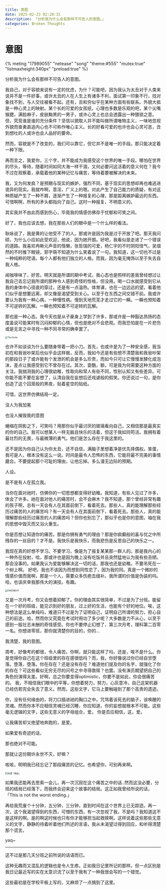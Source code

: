 ```yaml
---
title: 意图
date: 2025-02-23 02:28:31
description: 「分析我为什么会有那样不可告人的意图。」
categories: Broken Thoughts
---
```


# 意图

{% meting "17989055" "netease" "song" "theme:#555" "mutex:true" "listmaxheight:340px" "preload:true" %}

分析我为什么会有那样不可告人的意图。

我自己，对于容貌来说有一定的忧虑，为什？可能吧，因为我认为太丑对于人类来说并不是一件好事，或许太丑的人在人生上有诸多不利，面试第一印象不行，找对象找不到，与人交往被看不起。还有，丑和穷似乎在某种方面有些联系。外貌大抵是一种心灵上的映射。某个长的可爱的女孩纸，心理也多数是乐观的吧，某个尖嘴猴腮，满脸麻子，皮肤黝黑的一男子，或许心灵上也总会透露出一种猥锁之意。但，究竞谁是谁的充分条件？坚信以貌取人并不能叫做所谓唯物主义，一味地忽视外貌而奋勇直追内心也不可称作唯心主义。长的好看可爱的也许也会心灵可恶，丑到想吐的人或许也会人品好的要命。

然而，容貌是不了改变的，我们可以靠它，但它并不是唯一的手段。那只能决定着一种下限。

再而言之，我爱你，三个字，并不能成为我感受这个世界的唯一手段。哪怕在世界的尽头，等待，随着时间如同大海一样干涸，又何必要问这活着的意义何在？我今不过在观察着，承载着他的某种记忆与痛苦，等待着要被解决的未来。

我，又为何发疯？是预期与现实的嫉妒，强烈不同，基于现实的思想却再也难逃进诡异的现实。我就咋啊，意淫，广义上的嗯。对此产生了自己能力的质疑，有对这种质疑产生了一种不屑，逐渐产生了一种报复的心理，那是距离嫉妒最远的东西。可惜啊啊，所有的矛头都指向了自己。这时一种报复，不明意义的。

其实我并不由此而感到伤心，毕竟我的情感仿佛存于忧郁和可笑之间。

好了，我也应该去想，我在那些人们的眼中是一个什么样的看法。

耿咏说了，我是黄的让他受不了的人。那或许是因为我是过于开放了吧。那天我问硕，为什么小应如此受欢迎，他说，因为她开朗。好吧，我看似是走进了一个错误的道路。我喜欢冉晰元声音的惰懒，张哲瑞的可爱，杨仁宇的不时阴阳怪气，吴熠然的不时推下眼镜，郭字萌不知道为什么笑着说了一句。我知道，这一切也不过是一种纯粹的呓语。每个人都有他们独立的人格。而我，因为毫无掩饰以至于失去自我人格。

闻咖啡味了，好苦。明天就是所谓的期中考试，我心态也是照样的差我曾经想过让我自己去忘记我所谓的那种令人感到奇怪的性格，但没用。喝一口水就感受到它从我的身体中心径直的穿过，还是有一点温热。体育课，也在一边远远的望。看着他们似乎是想要远离，却又像是渴望受到关心。以至于在东西之间交错不前。我或许要认为我有一种心病，一种慢性病。慢到天地荒芜才走过它的一瞬。一瞬也预知着不可逆转的瓦解。一瞬也预知着不可逆转的瓦解。

那也是一种心态。我今天也是从子豪身上学到了许多，那或许是一种豁达昂扬的态度虽说可能某时有沉闷抑郁的心情，但也是绝对不会悲观。而我恐怕是在一片悲伤或是无言之中寻找一种不同寻常的确幸罢了。

<img src="https://ooo.0x0.ooo/2025/02/23/OQawNx.jpg" alt="The Knife" style="zoom:50%;" />

也许不如谈谈为什么要随身带着一把小刀。首先，也或许是为了一种安全感，我当初在和我爸吵架后也似乎会这样做，反而，我如今还是有些想不清楚我和我爸吵架的那段日子了或许能有个发泄的机会是多么珍贵，而如今只可让它慢慢发酵化成泡沫，差点让我感受到它不曾存在过。其次，耍酷，额，可是我为何需要这种方面的关注。我揣测我的心理很幼稚，性取向和常人有些不同，性别认知又有些差异。可
你能不能不要在妄想了，认清自我在妄想后还戏谑般的假笑。你还说过一句，是你创造了这个囚笼般的黑夜，贴着星空的贴纸。

可惜，这世界仿佛结局一定。

没人为我加冕

也没人摧毁我的意图

蜷缩在阴影之下，可笑吗？用那你似乎最讨厌的玻璃看向自己，又相信那是最真实的你的自己。我可以想某人一样无脑且快乐的活着，但这于我如同苟活。我拥有着最壮烈的无畏，与最微薄的勇气。他们是怎么存在于我这里的。

还不是因为你自己认为你太丑，还不自信，满脑子里想着净是优先择偶权。笨蛋，我可是人，根本没有这么一说。时间是最令人恐怖的东西，它能将最不完美的事情磨合。不要提起那个可耻的理由，让他忘掉。多么漫无边际的预期。

人设。

是不是有人在孤立我。

当你在面对祂时，仿佛你的一切思想都变得好幼稚。我知道，有些人见过了许多，体会了许多。祂在面对他人的痛苦时，会不会麻木？我不知道，那个曾经非常有趣的孩子啊，总有一天会有人在其面前倒下，看着死去。那些人，真的能理解那些经历过痛苦的人的痛苦吗？有一天会有人在其面前倒下，看着死去。那些人，真的能理解那些经历过痛苦的人的痛苦吗？但你也别忘了，那似乎也是你的意图，袖在我的思想中毁灭而又浴火重生。

你是否想让知道你的痛苦。那是你拥有勇气的理由？那是你疯癫般的喜与忧之中所残存的一丝目的？才不是。我快乐是我快乐，而我悲伤是反思自己的快乐之一。

我现在真的好想不学习。不要学习，像是为了报复某某那一群人的。那是我内心的一种外在投射，哈，那或许也是因为晚上没有吃饭并且突然猛地认为我有些丑陋。那会没事的。如果我认为爱能够解决这一切的话，那我也还是幼稚。不要吊死在一个树上啊。
好吧，我也不该因为而想到同性恋了，因为我的同。真是一个微妙的情感价值而我啊，那是一个人，需要众多伤疤去缝补。我所谓的价值是伪装的吗。哈，也该庆幸我那伟大的演技。有趣。

<img src="https://ooo.0x0.ooo/2025/01/11/OE9z56.jpg" alt="FAKEMEAT" style="zoom:50%;" />

又是一次月考，你又会想着抑郁了。你的理由其实很简单，不过是为了分班。能留在一个好的班级，能见识到好的朋友，过上好的生活，也能有个好的地位。唉，这种想法是这么单纯吗，难道只不过是为了证明自己，证明自己所谓的努力，担心自己的前途。哈，然而你又究竟在考试时用功了多少呢？大多数是力不从心，以至于感到一股壮志未酬的奇怪感受。你也不要停止幻想了，第三次月考，理科第二百零一名。你想进零班，那你就清楚你的目的，你的...

我清楚，我的意图。

周考，好像考的都很，令人痛苦。你啊，就只能这样了吗，还是，唉不是什么。你是觉得你自己在这个班级里的存在感很低吗？而，我，你好像说过你已经自甘堕落。堕落，堕落。你在存在？还是没有存在？难道他们提及你的名字，就强化了你的存在？可这些看似无穷无尽的问号之中寻得救赎？也罢。没有演员期望把自己的角色扮演得太差。好啊，总之你要变得optimistic，你要不是如此，你会很痛苦的。
我，不相信我们眼中的平等，你想着努力，努力，心灰意冷，自己这架机器已经仿若完全失去了意义。然而，这些文字，它马上要触碰到了那个高贵的遗迹。

你，没有任何缘由的，将刀口插进祂的胸口之中。咒骂着该死去的脑子，该唤醒的灵魂。然而你本不应相信灵魂已经沉睡，你应知道，你的妄想就根本不可能。这些毫无逻辑的文字，这些无意义的字母组合，爱。
你是否应相信，这，爱。

让我痛苦却又绝望地奔跑的，是爱。

如果爱有奇迹的话，

那也绝对不可能。

那就让这份期许永世不灭，好嘛？

咳咳，明明我已经忘记了那段痛苦的记忆。也希望你，可别再来啊。

<img src="https://ooo.0x0.ooo/2025/02/23/OQaIcX.jpg" alt="所谓「神迹」" style="zoom:50%;" />

如果我还能再去思索一会儿，再一次沉寂在这个痛苦之中的话..然而这没必要，分班的结局已经落下，而我终会迎来这个故事的结局。这正如我曾经所说的话，「This is not the worst ending.」

再给我荒废个十分钟，五分钟，三分钟，直到时间在这个世界上已无踪迹。再一次，这个我渴望得到的东西，可憎的东西，有一次忽视了我，不是吗？我知道这不是这样的啊。是的啊这时候也只有你才能够担当起救赎啊。这样说着这些那些无意义的文字，静静的待着听着他们所述的言语，我从未渴望过得到回应，和听得清楚那个谎言。

yaq~

---

这不过是那几天分班之前所说的话语而已。

这种无趣而又混乱的逻辑也是令人生疼。正如我日记里所记的那样。但一点区别是我日记最近写的实在太意识流了以至于我有了一种我很会写的一个错觉。

这些最初是在学校平板上写的，又麻烦了一点搞到了这里。

